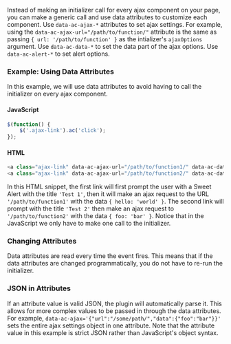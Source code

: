 Instead of making an initializer call for every ajax component on your page, you can make a generic call and use data attributes to customize each component.
Use `data-ac-ajax-*` attributes to set ajax settings. For example, using the `data-ac-ajax-url="/path/to/function/"` attribute is the same as passing `{ url: '/path/to/function' }` as the intializer's `ajaxOptions` argument. Use `data-ac-data-*` to set the data part of the ajax options. Use `data-ac-alert-*` to set alert options.
### Example: Using Data Attributes
In this example, we will use data attributes to avoid having to call the initializer on every ajax component.
#### JavaScript
```javascript
$(function() {
	$('.ajax-link').ac('click');
});
```
#### HTML
```javascript
<a class="ajax-link" data-ac-ajax-url="/path/to/function1/" data-ac-data-hello="world" data-ac-alert-title="Test 1">Link 1</a>
<a class="ajax-link" data-ac-ajax-url="/path/to/function2/" data-ac-data-foo="bar" data-ac-alert-title="Test 2">Link 2</a>
```
In this HTML snippet, the first link will first prompt the user with a Sweet Alert with the title `'Test 1'`, then it will make an ajax request to the URL `'/path/to/function1'` with the data `{ hello: 'world' }`. The second link will prompt with the title `'Test 2'` then make an ajax request to `'/path/to/function2'` with the data `{ foo: 'bar' }`. Notice that in the JavaScript we only have to make one call to the initializer.</p>
### Changing Attributes
Data attributes are read every time the event fires. This means that if the data attributes are changed programmatically, you do not have to re-run the initializer.
### JSON in Attributes
If an attribute value is valid JSON, the plugin will automatically parse it. This allows for more complex values to be passed in through the data attributes. For example, `data-ac-ajax='{"url":"/some/path/","data":{"foo":"bar"}}'` sets the entire ajax settings object in one attribute. Note that the attribute value in this example is strict JSON rather than JavaScript's object syntax.
